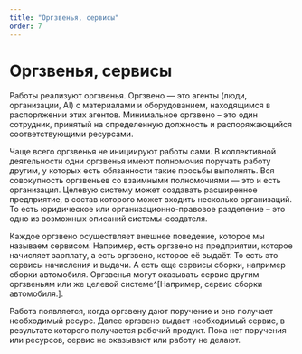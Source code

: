 ```yaml
---
title: "Оргзвенья, сервисы"
order: 7
---
```


# Оргзвенья, сервисы

Работы реализуют оргзвенья. Оргзвено — это агенты (люди, организации, AI) с материалами и оборудованием, находящимся в распоряжении этих агентов. Минимальное оргзвено – это один сотрудник, принятый на определенную должность и распоряжающийся соответствующими ресурсами.

Чаще всего оргзвенья не инициируют работы сами. В коллективной деятельности одни оргзвенья имеют полномочия поручать работу другим, у которых есть обязанности такие просьбы выполнять. Вся совокупность оргзвеньев со взаимными полномочиями — это и есть организация. Целевую систему может создавать расширенное предприятие, в состав которого может входить несколько организаций. То есть юридическое или организационно-правовое разделение – это одно из возможных описаний системы-создателя.

Каждое оргзвено осуществляет внешнее поведение, которое мы называем сервисом. Например, есть оргзвено на предприятии, которое начисляет зарплату, а есть оргзвено, которое её выдаёт. То есть это сервисы начисления и выдачи. А есть еще сервисы сборки, например сборки автомобиля. Оргзвенья могут оказывать сервис другим оргзвеньям или же целевой системе^[Например, сервис сборки автомобиля.].

Работа появляется, когда оргзвену дают поручение и оно получает необходимый ресурс. Далее оргзвено выдает необходимый сервис, в результате которого получается рабочий продукт. Пока нет поручения или ресурсов, сервис не оказывают или работу не делают.

